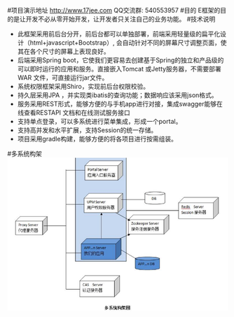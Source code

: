 ﻿#项目演示地址
http://www.17jee.com     QQ交流群: 540553957
#目的
E框架的目的是让开发不必从零开始开发，让开发者只关注自己的业务功能。
#技术说明
* 此框架采用前后台分开，前后台都可以单独部署，前端采用轻量级的扁平化设计（html+javascript+Bootstrap）, 会自动针对不同的屏幕尺寸调整页面，使其在各个尺寸的屏幕上表现良好。 
* 后端采用Spring boot，它使我们更容易去创建基于Spring的独立和产品级的可以即时运行的应用和服务。直接嵌入Tomcat 或Jetty服务器，不需要部署WAR 文件，可直接运行jar文件。
* 系统权限框架采用Shiro，实现前后台权限校验。
* 持久层采用JPA ，并实现类ibatis的查询功能；数据响应该采用json格式。
* 服务采用REST形式，能够方便的与手机app进行对接，集成swagger能够在线查看RESTAPI 文档和在线测试服务接口
* 支持单点登录，可以多系统进行菜单集成，形成一个portal。
* 支持高并发和水平扩展，支持Session的统一存储。
* 项目采用gradle构建，能够方便的将各项目进行按需组装。

#多系统构架
![](e-core-static/src/main/resources/public/readme/jiagou.jpg)
